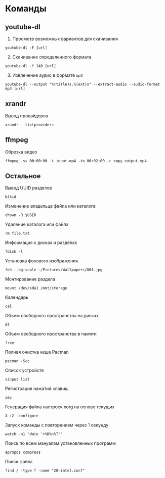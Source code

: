 # Команды

## youtube-dl

1. Просмотр возможных вариантов для скачивания

```
youtube-dl -F [url]

```

2. Скачивание определенного формата

```
youtube-dl -f 140 [url]

```

3. Извлечение аудио в формате `mp3`

```
youtube-dl --output "%(title)s.%(ext)s" --extract-audio --audio-format mp3 [url]

```

## xrandr 
Вывод провайдеров

```
xrandr --listproviders

```

## ffmpeg

Обрезка видео

```
ffmpeg -ss 00:00:00 -i input.mp4 -to 00:02:00 -c copy output.mp4

```
## Остальное

Вывод UUID разделов

```
blkid

```
Изменение владельца файла или каталога

```
chown -R $USER

```
Удаление каталога или файла

```
rm file.txt

```

Информация о дисках и разделах

```
fdisk -l

```

Установка фонового изображения

```
feh --bg-scale ~/Pictures/Wallpapers/001.jpg

```

Монтирование раздела

```
mount /dev/sda1 /mnt/storage

```

Календарь

```
cal

```

Объем свободного пространства на дисках

```
df

```

Объем свободного пространства в памяти

```
free

```

Полная очистка кеша Pacman

```
pacman -Scc

```

Список устройств

```
xinput list

```

Регистрация нажатий клавиш

```
xev

```
Генерация файла настроек xorg на основе текущих

```
X :2 -configure

```
Запуск команды с повторением через 1 секунду

```
watch -n1 "date '+%D%n%T'"

```

Поиск по всем мануалам установленных программ

```
apropos compress

```

Поиск файла

```
find / -type f -name "20-intel.conf"

```
